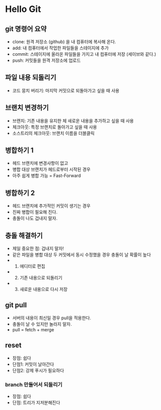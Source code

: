 # Hello Git

## git 명령어 요약

- clone: 원격 저장소 (github) 을 내 컴퓨터에 복사해 온다.
- add: 내 컴퓨터에서 작업한 파일들을 스테이지에 추가
- commit: 스테이지에 올라온 파일들을 가지고 내 컴퓨터에 저장 (세이브와 같다.)
- push: 커밋들을 원격 저장소에 업로드


## 파일 내용 되돌리기

- 코드 뭉치 버리기: 마지막 커밋으로 되돌아가고 싶을 때 사용

## 브랜치 변경하기

- 브랜치: 기존 내용을 유지한 체 새로운 내용을 추가하고 싶을 때 사용
- 체크아웃: 특정 브랜치로 돌아가고 싶을 때 사용
- 소스트리의 체크아웃: 브랜치 이름을 더블클릭

## 병합하기 1

- 헤드 브랜치에 변경사항이 없고
- 병합 대상 브랜치가 헤드로부터 시작된 경우
- 아주 쉽게 병합 가능 = Fast-Forward

## 병합하기 2

- 헤드 브랜치에 추가적인 커밋이 생기는 경우
- 진짜 병합이 필요해 진다.
- 충돌이 나도 겁내지 말자.

## 충돌 해결하기

- 제일 중요한 점: 겁내지 말자!
- 같은 파일을 병합 대상 두 커밋에서 동시 수정했을 경우 충돌이 날 확률이 높다
- 1. 에디터로 편집
- 2. 기존 내용으로 되돌리기
- 3. 새로운 내용으로 다시 저장

## git pull

- 서버의 내용이 최신일 경우 pull을 적용한다.
- 충돌이 날 수 있지만 놀라지 말자.
- pull = fetch + merge

## reset

- 장점: 쉽다
- 단점1: 커밋이 날아간다
- 단점2: 강제 푸시가 필요하다

### branch 만들어서 되돌리기

- 장점: 쉽다
- 단점: 트리가 지저분해진다